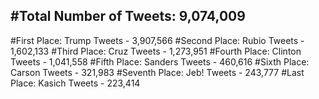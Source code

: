 #Total Number of Tweets: 9,074,009 
---
#First Place: Trump Tweets - 3,907,566
#Second Place: Rubio Tweets - 1,602,133
#Third Place: Cruz Tweets - 1,273,951
#Fourth Place: Clinton Tweets - 1,041,558
#Fifth Place: Sanders Tweets - 460,616
#Sixth Place: Carson Tweets - 321,983
#Seventh Place: Jeb! Tweets - 243,777
#Last Place: Kasich Tweets - 223,414
